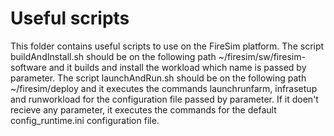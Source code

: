 # Useful scripts
This folder contains useful scripts to use on the FireSim platform.
The script buildAndInstall.sh should be on the following path ~/firesim/sw/firesim-software and it builds and install the workload which name is passed by parameter.
The script launchAndRun.sh should be on the following path ~/firesim/deploy and it executes the commands launchrunfarm, infrasetup and runworkload for the configuration file passed by parameter. If it doen't recieve any parameter, it executes the commands for the default config_runtime.ini configuration file.